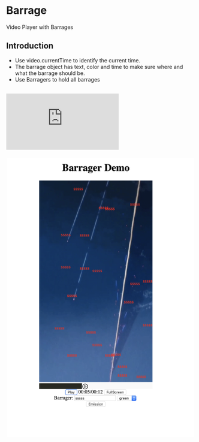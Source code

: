 # Barrage
Video Player with Barrages
## Introduction
* Use video.currentTime to identify the current time.   
* The barrage object has text, color and time to make sure where and what the barrage should be.
* Use Barragers to hold all barrages

## ![Demo](https://www1.coe.neu.edu/~wukaichun/video/video.html)
<div align=center><img width = "500px" src = "barrager.png"></div>

